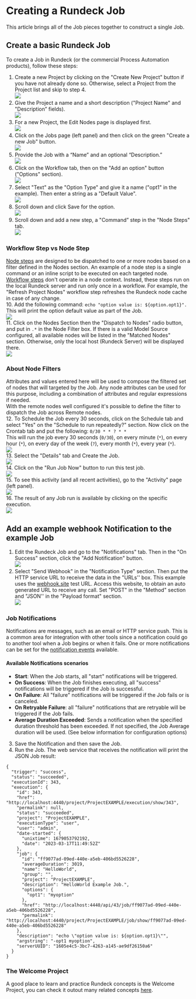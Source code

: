 # Creating a Rundeck Job
This article brings all of the Job pieces together to construct a single Job.<br>
## Create a basic Rundeck Job
To create a Job in Rundeck (or the commercial Process Automation products), follow these steps:<br>
1. Create a new Project by clicking on the "Create New Project" button if you have not already done so. Otherwise, select a Project from the Project list and skip to step 4.<br>
![](~@assets/img/createajob1.png)<br>
2. Give the Project a name and a short description ("Project Name" and "Description” fields).<br>
![](~@assets/img/createajob2.png)<br>
3. For a new Project, the Edit Nodes page is displayed first.<br>
![](~@assets/img/createajob3.png)<br>
4. Click on the Jobs page (left panel) and then click on the green "Create a new Job" button.<br>
![](~@assets/img/createajob4.png)<br>
5. Provide the Job with a “Name” and an optional “Description.”<br>
![](~@assets/img/createajob5.png)<br>
6. Click on the Workflow tab, then on the "Add an option" button ("Options" section).<br>
![](~@assets/img/createajob6.png)<br>
7. Select "Text" as the "Option Type" and give it a name ("opt1" in the example). Then enter a string as a "Default Value".<br>
![](~@assets/img/createajob7.png)<br>
8. Scroll down and click Save for the option.<br>
![](~@assets/img/createajob8.png)<br>
9. Scroll down and add a new step, a "Command” step in the "Node Steps" tab.<br>
![](~@assets/img/createajob9.png)<br>
### Workflow Step vs Node Step<br>
[Node steps](https://docs.rundeck.com/docs/manual/job-plugins.html#node-steps) are designed to be dispatched to one or more nodes based on a filter defined in the Nodes section. An example of a node step is a single command or an inline script to be executed on each targeted node.<br>
[Workflow steps](https://docs.rundeck.com/docs/manual/job-plugins.html#workflow-steps) don't operate in a node context. Instead, these steps run on the local Rundeck server and run only once in a workflow. For example, the "Refresh Project Nodes" workflow step refreshes the Rundeck node cache in case of any change.<br>
10. Add the following command: `echo "option value is: ${option.opt1}". `This will print the option default value as part of the Job.<br>
![](~@assets/img/createajob10.png)<br>
11. Click on the Nodes Section then the "Dispatch to Nodes" radio button, and put in `.*` in the Node Filter box. If there is a valid Model Source configured, all available nodes will be listed in the "Matched Nodes" section. Otherwise, only the local host (Rundeck Server) will be displayed there.<br>
![](~@assets/img/createajob11.png)<br>
### About Node Filters
Attributes and values entered here will be used to compose the filtered set of nodes that will targeted by the Job. Any node attributes can be used for this purpose, including a combination of attributes and regular expressions if needed.<br>
With the remote nodes well configured it's possible to define the filter to dispatch the Job across Remote nodes.<br>
12. To Schedule the Job every 30 seconds, click on the Schedule tab and select "Yes" on the "Schedule to run repeatedly?" section. Now click on the Crontab tab and put the following: `0/30 * * ? * *`<br>
This will run the job every 30 seconds (`0/30`), on every minute (`*`), on every hour (`*`), on every day of the week (`?`), every month (`*`), every year (`*`).<br>
![](~@assets/img/createajob12.png)<br>
13. Select the "Details" tab and Create the Job.<br>
![](~@assets/img/createajob13.png)<br>
14. Click on the "Run Job Now" button to run this test job.<br>
![](~@assets/img/createajob14.png)<br>
15. To see this activity (and all recent activities), go to the "Activity" page (left panel).<br>
![](~@assets/img/createajob15.png)<br>
16. The result of any Job run is available by clicking on the specific execution.<br>
![](~@assets/img/createajob16.png)<br>
## Add an example webhook Notification to the example Job
1. Edit the Rundeck Job and go to the "Notifications" tab. Then in the "On Success" section, click the "Add Notification" button.<br>
![](~@assets/img/createajob17.png)<br>
2. Select "Send Webhook" in the "Notification Type" section. Then put the HTTP service URL to receive the data in the "URLs'' box. This example uses the [webhook.site](https://webhook.site) test URL. Access this website, to obtain an auto generated URL to receive any call. Set "POST" in the "Method" section and "JSON'' in the "Payload format" section.<br>
![](~@assets/img/createajob18.png)<br>
### Job Notifications
Notifications are messages, such as an email or HTTP service push. This is a common area for integration with other tools since a notification could go to another tool when a Job begins or when it fails. One or more notifications can be set for the [notification events](https://docs.rundeck.com/docs/manual/jobs/job-notifications.html#notification-events) available.<br>
#### Available Notifications scenarios
* **Start**: When the Job starts, all "start" notifications will be triggered.<br>
* **On Success**: When the Job finishes executing, all "success" notifications will be triggered if the Job is successful.<br>
* **On Failure**: All "failure" notifications will be triggered if the Job fails or is canceled.<br>
* **On Retryable Failure**: all "failure" notifications that are retryable will be triggered if the Job fails.<br>
* **Average Duration Exceeded**: Sends a notification when the specified duration threshold has been exceeded. If not specified, the Job Average duration will be used. (See below information for configuration options)<br>
3. Save the Notification and then save the Job.<br>
4. Run the Job. The web service that receives the notification will print the JSON Job result:<br>
```
{
  "trigger": "success",
  "status": "succeeded",
  "executionId": 343,
  "execution": {
    "id": 343,
    "href": "http://localhost:4440/project/ProjectEXAMPLE/execution/show/343",
    "permalink": null,
    "status": "succeeded",
    "project": "ProjectEXAMPLE",
    "executionType": "user",
    "user": "admin",
    "date-started": {
      "unixtime": 1679053792192,
      "date": "2023-03-17T11:49:52Z"
    },
    "job": {
      "id": "ff9077ad-09ed-440e-a5eb-406bd5526228",
      "averageDuration": 3019,
      "name": "HelloWorld",
      "group": "",
      "project": "ProjectEXAMPLE",
      "description": "HelloWorld Example Job.",
      "options": {
        "opt1": "myoption"
      },
      "href": "http://localhost:4440/api/43/job/ff9077ad-09ed-440e-a5eb-406bd5526228",
      "permalink": "http://localhost:4440/project/ProjectEXAMPLE/job/show/ff9077ad-09ed-440e-a5eb-406bd5526228"
    },
    "description": "echo \"option value is: ${option.opt1}\"",
    "argstring": "-opt1 myoption",
    "serverUUID": "1605e4c5-3bc7-4263-a145-ae9df26150a6"
  }
}
```
### The Welcome Project
A good place to learn and practice Rundeck concepts is the Welcome Project, you can check it outout many related concepts [here](https://docs.rundeck.com/docs/learning/howto/welcome-project-starter.html).<br>
